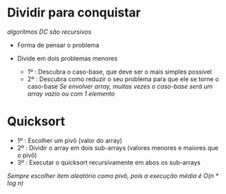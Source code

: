 # Dividir para conquistar

*algoritmos DC são recursivos*

- Forma de pensar o problema
- Divide em dois problemas menores

    - 1º : Descubra o caso-base, que deve ser o mais simples possível
    - 2º : Descubra como reduzir o seu problema para que ele se torne o caso-base
    *Se envolver array, muitas vezes o caso-base será um array vazio ou com 1 elemento*

# Quicksort

- 1º : Escolher um pivô (valor do array)
- 2º : Dividir o array em dois sub-arrays (valores menores e maiores que o pivô)
- 3º : Executar o quicksort recursivamente em abos os sub-arrays

*Sempre escolher item aleatório como pivô, pois a execução média é O(n * log n)*